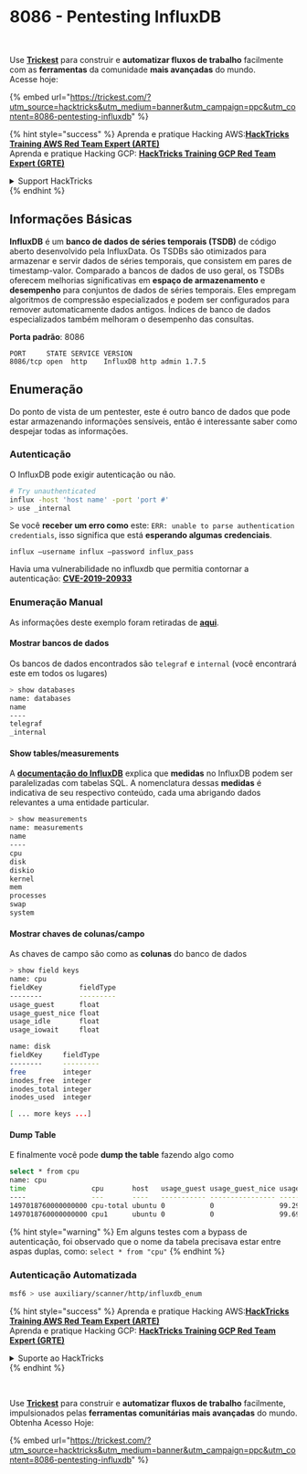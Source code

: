 # 8086 - Pentesting InfluxDB

<figure><img src="../.gitbook/assets/image (48).png" alt=""><figcaption></figcaption></figure>

\
Use [**Trickest**](https://trickest.com/?utm_source=hacktricks&utm_medium=text&utm_campaign=ppc&utm_content=8086-pentesting-influxdb) para construir e **automatizar fluxos de trabalho** facilmente com as **ferramentas** da comunidade **mais avançadas** do mundo.\
Acesse hoje:

{% embed url="https://trickest.com/?utm_source=hacktricks&utm_medium=banner&utm_campaign=ppc&utm_content=8086-pentesting-influxdb" %}

{% hint style="success" %}
Aprenda e pratique Hacking AWS:<img src="/.gitbook/assets/arte.png" alt="" data-size="line">[**HackTricks Training AWS Red Team Expert (ARTE)**](https://training.hacktricks.xyz/courses/arte)<img src="/.gitbook/assets/arte.png" alt="" data-size="line">\
Aprenda e pratique Hacking GCP: <img src="/.gitbook/assets/grte.png" alt="" data-size="line">[**HackTricks Training GCP Red Team Expert (GRTE)**<img src="/.gitbook/assets/grte.png" alt="" data-size="line">](https://training.hacktricks.xyz/courses/grte)

<details>

<summary>Support HackTricks</summary>

* Confira os [**planos de assinatura**](https://github.com/sponsors/carlospolop)!
* **Junte-se ao** 💬 [**grupo do Discord**](https://discord.gg/hRep4RUj7f) ou ao [**grupo do telegram**](https://t.me/peass) ou **siga**-nos no **Twitter** 🐦 [**@hacktricks\_live**](https://twitter.com/hacktricks\_live)**.**
* **Compartilhe truques de hacking enviando PRs para os repositórios do** [**HackTricks**](https://github.com/carlospolop/hacktricks) e [**HackTricks Cloud**](https://github.com/carlospolop/hacktricks-cloud).

</details>
{% endhint %}

## Informações Básicas

**InfluxDB** é um **banco de dados de séries temporais (TSDB)** de código aberto desenvolvido pela InfluxData. Os TSDBs são otimizados para armazenar e servir dados de séries temporais, que consistem em pares de timestamp-valor. Comparado a bancos de dados de uso geral, os TSDBs oferecem melhorias significativas em **espaço de armazenamento** e **desempenho** para conjuntos de dados de séries temporais. Eles empregam algoritmos de compressão especializados e podem ser configurados para remover automaticamente dados antigos. Índices de banco de dados especializados também melhoram o desempenho das consultas.

**Porta padrão**: 8086
```
PORT     STATE SERVICE VERSION
8086/tcp open  http    InfluxDB http admin 1.7.5
```
## Enumeração

Do ponto de vista de um pentester, este é outro banco de dados que pode estar armazenando informações sensíveis, então é interessante saber como despejar todas as informações.

### Autenticação

O InfluxDB pode exigir autenticação ou não.
```bash
# Try unauthenticated
influx -host 'host name' -port 'port #'
> use _internal
```
Se você **receber um erro como** este: `ERR: unable to parse authentication credentials`, isso significa que está **esperando algumas credenciais**.
```
influx –username influx –password influx_pass
```
Havia uma vulnerabilidade no influxdb que permitia contornar a autenticação: [**CVE-2019-20933**](https://github.com/LorenzoTullini/InfluxDB-Exploit-CVE-2019-20933)

### Enumeração Manual

As informações deste exemplo foram retiradas de [**aqui**](https://oznetnerd.com/2017/06/11/getting-know-influxdb/).

#### Mostrar bancos de dados

Os bancos de dados encontrados são `telegraf` e `internal` (você encontrará este em todos os lugares)
```bash
> show databases
name: databases
name
----
telegraf
_internal
```
#### Show tables/measurements

A [**documentação do InfluxDB**](https://docs.influxdata.com/influxdb/v1.2/introduction/getting\_started/) explica que **medidas** no InfluxDB podem ser paralelizadas com tabelas SQL. A nomenclatura dessas **medidas** é indicativa de seu respectivo conteúdo, cada uma abrigando dados relevantes a uma entidade particular.
```bash
> show measurements
name: measurements
name
----
cpu
disk
diskio
kernel
mem
processes
swap
system
```
#### Mostrar chaves de colunas/campo

As chaves de campo são como as **colunas** do banco de dados
```bash
> show field keys
name: cpu
fieldKey         fieldType
--------         ---------
usage_guest      float
usage_guest_nice float
usage_idle       float
usage_iowait     float

name: disk
fieldKey     fieldType
--------     ---------
free         integer
inodes_free  integer
inodes_total integer
inodes_used  integer

[ ... more keys ...]
```
#### Dump Table

E finalmente você pode **dump the table** fazendo algo como
```bash
select * from cpu
name: cpu
time                cpu       host   usage_guest usage_guest_nice usage_idle        usage_iowait        usage_irq usage_nice usage_softirq        usage_steal usage_system        usage_user
----                ---       ----   ----------- ---------------- ----------        ------------        --------- ---------- -------------        ----------- ------------        ----------
1497018760000000000 cpu-total ubuntu 0           0                99.297893681046   0                   0         0          0                    0           0.35105315947842414 0.35105315947842414
1497018760000000000 cpu1      ubuntu 0           0                99.69909729188728 0                   0         0          0                    0           0.20060180541622202 0.10030090270811101
```
{% hint style="warning" %}
Em alguns testes com a bypass de autenticação, foi observado que o nome da tabela precisava estar entre aspas duplas, como: `select * from "cpu"`
{% endhint %}

### Autenticação Automatizada
```bash
msf6 > use auxiliary/scanner/http/influxdb_enum
```
{% hint style="success" %}
Aprenda e pratique Hacking AWS:<img src="/.gitbook/assets/arte.png" alt="" data-size="line">[**HackTricks Training AWS Red Team Expert (ARTE)**](https://training.hacktricks.xyz/courses/arte)<img src="/.gitbook/assets/arte.png" alt="" data-size="line">\
Aprenda e pratique Hacking GCP: <img src="/.gitbook/assets/grte.png" alt="" data-size="line">[**HackTricks Training GCP Red Team Expert (GRTE)**<img src="/.gitbook/assets/grte.png" alt="" data-size="line">](https://training.hacktricks.xyz/courses/grte)

<details>

<summary>Suporte ao HackTricks</summary>

* Confira os [**planos de assinatura**](https://github.com/sponsors/carlospolop)!
* **Junte-se ao** 💬 [**grupo do Discord**](https://discord.gg/hRep4RUj7f) ou ao [**grupo do telegram**](https://t.me/peass) ou **siga**-nos no **Twitter** 🐦 [**@hacktricks\_live**](https://twitter.com/hacktricks\_live)**.**
* **Compartilhe truques de hacking enviando PRs para os repositórios do** [**HackTricks**](https://github.com/carlospolop/hacktricks) e [**HackTricks Cloud**](https://github.com/carlospolop/hacktricks-cloud).

</details>
{% endhint %}

<figure><img src="../.gitbook/assets/image (48).png" alt=""><figcaption></figcaption></figure>

\
Use [**Trickest**](https://trickest.com/?utm_source=hacktricks&utm_medium=text&utm_campaign=ppc&utm_content=8086-pentesting-influxdb) para construir e **automatizar fluxos de trabalho** facilmente, impulsionados pelas **ferramentas comunitárias mais avançadas** do mundo.\
Obtenha Acesso Hoje:

{% embed url="https://trickest.com/?utm_source=hacktricks&utm_medium=banner&utm_campaign=ppc&utm_content=8086-pentesting-influxdb" %}
